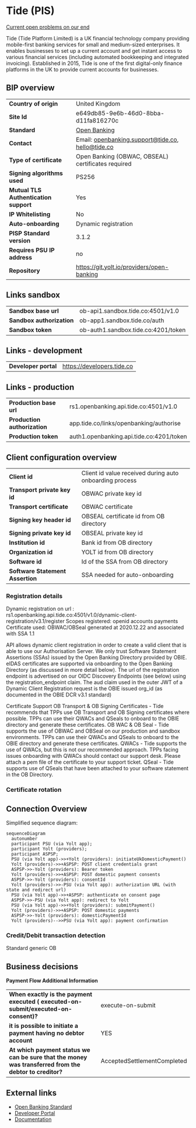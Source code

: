 # Tide (PIS)
[Current open problems on our end][4]

Tide (Tide Platform Limited) is a UK financial technology company providing mobile-first banking services for small and medium-sized enterprises. It enables businesses to set up a current account and get instant access to various financial services (including automated bookkeeping and integrated invoicing). Established in 2015, Tide is one of the first digital-only finance platforms in the UK to provide current accounts for businesses.
 
## BIP overview 

|                                       |                                                    |
|---------------------------------------|----------------------------------------------------|
| **Country of origin**                 | United Kingdom                                     | 
| **Site Id**                           | e649db85-9e6b-46d0-8bba-d11fa816270c               |
| **Standard**                          | [Open Banking][1]                                  |
| **Contact**                           | Email: 	openbanking.support@tide.co, hello@tide.co |
| **Type of certificate**               | Open Banking (OBWAC, OBSEAL) certificates required |
| **Signing algorithms used**           | PS256                                              |
| **Mutual TLS Authentication support** | Yes                                                |
| **IP Whitelisting**                   | No                                                 |
| **Auto-onboarding**                   | Dynamic registration                               |
| **PISP Standard version**             | 3.1.2                                              |
| **Requires PSU IP address**           | no                                                 |
| **Repository**                        | https://git.yolt.io/providers/open-banking         |

## Links sandbox
|                           |                                     |
|---------------------------|-------------------------------------|
| **Sandbox base url**      | ob-api1.sandbox.tide.co:4501/v1.0   |
| **Sandbox authorization** | ob-app1.sandbox.tide.co/auth        |
| **Sandbox token**         | ob-auth1.sandbox.tide.co:4201/token |
  
## Links - development
|   |   |
|---|---|
| **Developer portal** | https://developers.tide.co

## Links - production 
|                              |                                          |
|------------------------------|------------------------------------------|
| **Production base url**      | rs1.openbanking.api.tide.co:4501/v1.0    |
| **Production authorization** | app.tide.co/links/openbanking/authorise  |
| **Production token**         | auth1.openbanking.api.tide.co:4201/token |

## Client configuration overview
|                                  |                                                         |
|----------------------------------|---------------------------------------------------------|
| **Client id**                    | Client id value received during auto onboarding process |  
| **Transport private key id**     | OBWAC private key id                                    |
| **Transport certificate**        | OBWAC certificate                                       |
| **Signing key header id**        | OBSEAL certificate id from OB directory                 |
| **Signing private key id**       | OBSEAL private key id                                   |
| **Institution id**               | Bank id from OB directory                               | 
| **Organization id**              | YOLT id from OB directory                               | 
| **Software id**                  | Id of the SSA from OB directory                         | 
| **Software Statement Assertion** | SSA needed for auto-onboarding                          |

### Registration details
Dynamic registration on url : rs1.openbanking.api.tide.co:4501/v1.0/dynamic-client-registration/v3.1/register
Scopes registered: openid accounts payments
Certificate used: OBWAC/OBSeal generated at 2020.12.22 and associated with SSA 1.1

API allows dynamic client registration in order to create a valid client that is able to use our Authorisation Server. We only trust Software Statement Assertions (SSAs) issued by the Open Banking Directory provided by OBIE. eIDAS certificates are supported via onboarding to the Open Banking Directory (as discussed in more detail below).
The url of the registration endpoint is advertised on our OIDC Discovery Endpoints (see below) using the registration_endpoint claim.
The aud claim used in the outer JWT of a Dynamic Client Registration request is the OBIE issued org_id (as documented in the OBIE DCR v3.1 standard)

Certificate Support
OB Transport & OB Signing Certificates - Tide recommends that TPPs use OB Transport and OB Signing certificates where possible. TPPs can use their QWACs and QSeals to onboard to the OBIE directory and generate these certificates.
OB WAC & OB Seal - Tide supports the use of OBWAC and OBSeal on our production and sandbox environments. TPPs can use their QWACs and QSeals to onboard to the OBIE directory and generate these certificates.
QWACs - Tide supports the use of QWACs, but this is not our recommended approach. TPPs facing issues onboarding with QWACs should contact our support desk. Please attach a pem file of the certificate to your support ticket.
QSeal - Tide supports use of QSeals that have been attached to your software statement in the OB Directory.

### Certificate rotation


## Connection Overview
Simplified sequence diagram:
```mermaid
sequenceDiagram
  autonumber
  participant PSU (via Yolt app);
  participant Yolt (providers);
  participant ASPSP;
  PSU (via Yolt app)->>+Yolt (providers): initiateUkDomesticPayment()
  Yolt (providers)->>+ASPSP: POST client credentials grant 
  ASPSP->>-Yolt (providers): Bearer token
  Yolt (providers)->>+ASPSP: POST domestic payment consents 
  ASPSP->>-Yolt (providers): consentId
  Yolt (providers)->>-PSU (via Yolt app): authorization URL (with state and redirect url)
  PSU (via Yolt app)->>+ASPSP: authenticate on consent page
  ASPSP->>-PSU (via Yolt app): redirect to Yolt
  PSU (via Yolt app)->>+Yolt (providers): submitPayment()
  Yolt (providers)->>+ASPSP: POST domestic payments
  ASPSP->>-Yolt (providers): domesticPaymentId
  Yolt (providers)-->>PSU (via Yolt app): payment confirmation

```

### Credit/Debit transaction detection
Standard generic OB

## Business decisions

**Payment Flow Additional Information**

|                                                                                                        |                             |
|--------------------------------------------------------------------------------------------------------|-----------------------------|
| **When exactly is the payment executed ( executed-on-submit/executed-on-consent)?**                    | execute-on-submit           |
| **it is possible to initiate a payment having no debtor account**                                      | YES                         |
| **At which payment status we can be sure that the money was transferred from the debtor to creditor?** | AcceptedSettlementCompleted |


## External links
* [Open Banking Standard][1]
* [Developer Portal][2]
* [Documentation][3]
 
[1]: <https://openbanking.atlassian.net/wiki/home/>
[2]: <https://developers.tide.co/>
[3]: <https://developers.tide.co/>
[4]: <https://yolt.atlassian.net/issues/?jql=project%20%3D%20%22C4PO%22%20AND%20component%20%3D%20TIDE%20AND%20status%20!%3D%20Done%20AND%20Resolution%20%3D%20Unresolved%20ORDER%20BY%20status/>
